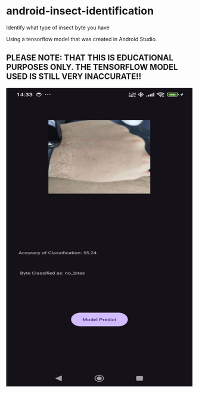 # android-insect-identification
Identify what type of insect byte you have

Using a tensorflow model that was created in Android Studio.

## PLEASE NOTE: THAT THIS IS EDUCATIONAL PURPOSES ONLY. THE TENSORFLOW MODEL USED IS STILL VERY INACCURATE!!


<img src="InsectIdentification-screenshot.jpg" alt="App Screenshot" width="500" height="800">
